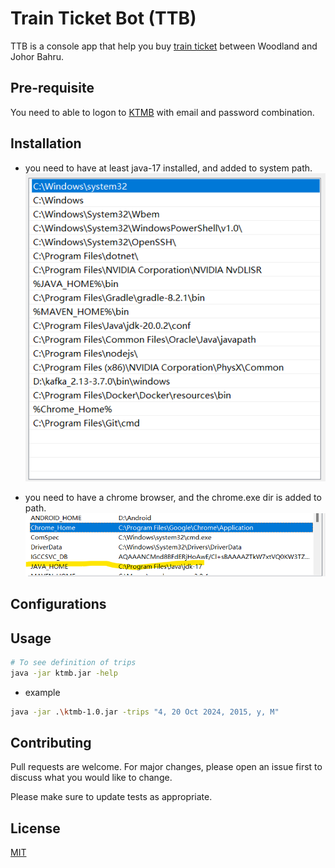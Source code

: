 # Train Ticket Bot (TTB)

TTB is a console app that help you buy [train ticket](https://shuttleonline.ktmb.com.my/Home/Shuttle) 
between Woodland and Johor Bahru.

## Pre-requisite

You need to able to logon to [KTMB](https://online.ktmb.com.my/Account/Login)
with email and password combination.

## Installation

- you need to have at least java-17 installed, and added to system path.
![System Paths Defintion](system_env_vars.png)


- you need to have a chrome browser, and the chrome.exe dir is added to path.
![Chrome and Java variable](chrome_java.png)

## Configurations

## Usage

```bash
# To see definition of trips
java -jar ktmb.jar -help

```
- example
```bash
java -jar .\ktmb-1.0.jar -trips "4, 20 Oct 2024, 2015, y, M"

```

## Contributing

Pull requests are welcome. For major changes, please open an issue first
to discuss what you would like to change.

Please make sure to update tests as appropriate.

## License

[MIT](https://choosealicense.com/licenses/mit/)